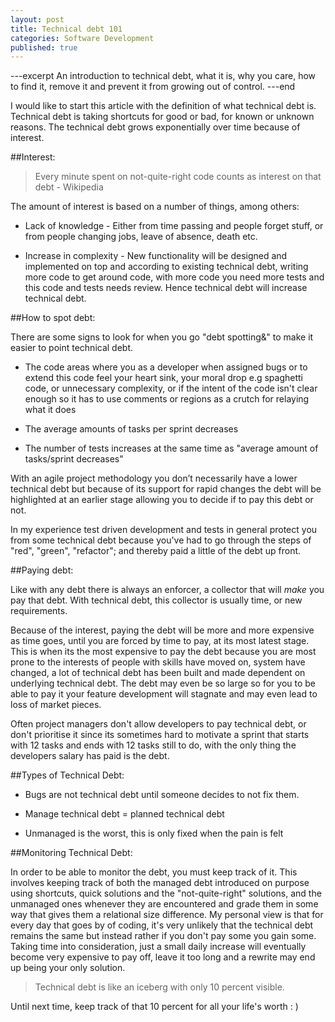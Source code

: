 ```yaml
---
layout: post
title: Technical debt 101
categories: Software Development
published: true
---
```


---excerpt
An introduction to technical debt, what it is, why you care, how to find it, remove it and prevent it from growing out of control.
---end

I would like to start this article with the definition of what technical debt is. Technical debt is taking shortcuts for good or bad, for known or unknown reasons. The technical debt grows exponentially over time because of interest. 

##Interest:

> Every minute spent on not-quite-right code counts as interest on that debt - Wikipedia

The amount of interest is based on a number of things, among others:

* Lack of knowledge - Either from time passing and people forget stuff, or from people changing jobs, leave of absence, death etc.

* Increase in complexity - New functionality will be designed and implemented on top and according to existing technical debt, writing more code to get around code, with more code you need more tests and this code and tests needs review. Hence technical debt will increase technical debt.

##How to spot debt:

There are some signs to look for when you go "debt spotting&" to make it easier to point technical debt.

* The code areas where you as a developer when assigned bugs or to extend this code feel your heart sink, your moral drop e.g spaghetti code, or unnecessary complexity, or if the intent of the code isn't clear enough so it has to use comments or regions as a crutch for relaying what it does

* The average amounts of tasks per sprint decreases

* The number of tests increases at the same time as "average amount of tasks/sprint decreases"

With an agile project methodology you don&#8217;t necessarily have a lower technical debt but because of its support for rapid changes the debt will be highlighted at an earlier stage allowing you to decide if to pay this debt or not.

In my experience test driven development and tests in general protect you from some technical debt because you've had to go through the steps of "red", "green", "refactor"; and thereby paid a little of the debt up front.

##Paying debt:

Like with any debt there is always an enforcer, a collector that will _make_ you pay that debt. With technical debt, this collector is usually time, or new requirements.  

Because of the interest, paying the debt will be more and more expensive as time goes, until you are forced by time to pay, at its most latest stage. This is when its the most expensive to pay the debt because you are most prone to the interests of people with skills have moved on, system have changed, a lot of technical debt has been built and made dependent on underlying technical debt. The debt may even be so large so for you to be able to pay it your feature development will stagnate and may even lead to loss of market pieces.

Often project managers don't allow developers to pay technical debt, or don't prioritise it since its sometimes hard to motivate a sprint that starts with 12 tasks and ends with 12 tasks still to do, with the only thing the developers salary has paid is the debt.

##Types of Technical Debt:

* Bugs are not technical debt until someone decides to not fix them.

* Manage technical debt = planned technical debt

* Unmanaged is the worst, this is only fixed when the pain is felt

##Monitoring Technical Debt:

In order to be able to monitor the debt, you must keep track of it. This involves keeping track of both the managed debt introduced on purpose using shortcuts, quick solutions and the "not-quite-right" solutions, and the unmanaged ones whenever they are encountered and grade them in some way that gives them a relational size difference. My personal view is that for every day that goes by of coding, it's very unlikely that the technical debt remains the same but instead rather if you don't pay some you gain some. Taking time into consideration, just a small daily increase will eventually become very expensive to pay off, leave it too long and a rewrite may end up being your only solution. 


> Technical debt is like an iceberg with only 10 percent visible.


Until next time, keep track of that 10 percent for all your life's worth : )